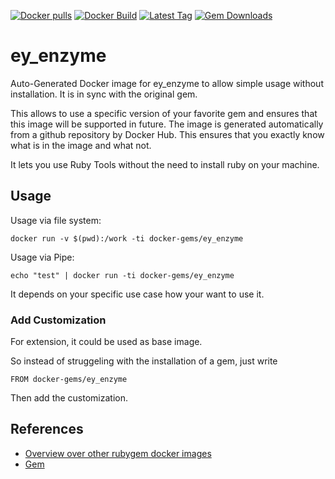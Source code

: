 [![Docker pulls](https://img.shields.io/docker/pulls/rubygem/ey_enzyme.svg)](https://hub.docker.com/r/rubygem/ey_enzyme/)
[![Docker Build](https://img.shields.io/docker/automated/rubygem/ey_enzyme.svg)](https://hub.docker.com/r/rubygem/ey_enzyme/)
[![Latest Tag](https://img.shields.io/github/tag/docker-rubygem/ey_enzyme.svg)](https://hub.docker.com/r/rubygem/ey_enzyme/)
[![Gem Downloads](https://img.shields.io/gem/dt/ey_enzyme.svg)](https://rubygems.org/gems/ey_enzyme/)
# ey_enzyme

Auto-Generated Docker image for ey_enzyme to allow simple usage without installation.
It is in sync with the original gem.

This allows to use a specific version of your favorite gem and ensures that this image will be supported in future.
The image is generated automatically from a github repository by Docker Hub.
This ensures that you exactly know what is in the image and what not.

It lets you use Ruby Tools without the need to install ruby on your machine.

## Usage

Usage via file system:

`docker run -v $(pwd):/work -ti docker-gems/ey_enzyme`

Usage via Pipe:

`echo "test" | docker run -ti docker-gems/ey_enzyme`

It depends on your specific use case how your want to use it.

### Add Customization

For extension, it could be used as base image.

So instead of struggeling with the installation of a gem, just write

`FROM docker-gems/ey_enzyme`

Then add the customization.

## References

 - [Overview over other rubygem docker images](https://github.com/thinkbot/docker-rubygem)
 - [Gem](https://rubygems.org/gems/ey_enzyme/)
